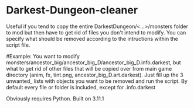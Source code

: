 # Darkest-Dungeon-cleaner
Useful if you tend to copy the entire DarkestDungeon/<...>/monsters folder to mod but then have to get rid of files you don't intend to modify.
You can specify what should be removed according to the intructions within the script file.

#Example:
You want to modify monsters/ancestor_big/ancestor_big_D/ancestor_big_D.info.darkest, but what to get rid of other files that will be copied over from main game directory (anim, fx, tint.png, ancestor_big_D.art.darkest). Just fill up the 3 unwanted_<something> lists with objects you want to be removed and run the script. By default every file or folder is included, except for <variation>.info.darkest

Obviously requires Python. Built on 3.11.1
